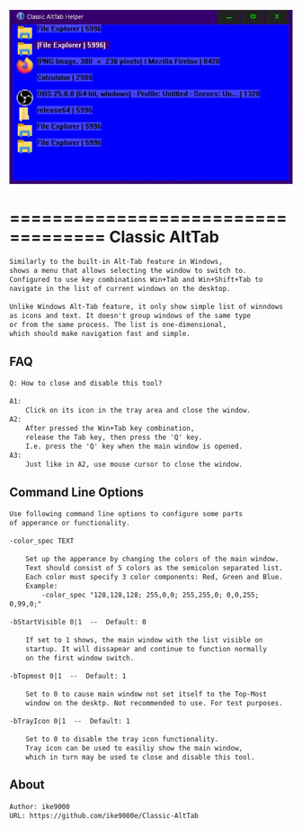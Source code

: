 ﻿![preview_a](https://raw.githubusercontent.com/ike9000e/Classic-AltTab/main/preview_anim_01_outpv_7s.gif "a preview")

===================================
Classic AltTab
===================================

	Similarly to the built-in Alt-Tab feature in Windows,
	shows a menu that allows selecting the window to switch to.
	Configured to use key combinations Win+Tab and Win+Shift+Tab to
	navigate in the list of current windows on the desktop.
	
	Unlike Windows Alt-Tab feature, it only show simple list of winndows
	as icons and text. It doesn't group windows of the same type
	or from the same process. The list is one-dimensional, 
	which should make navigation fast and simple.


FAQ
------------

	Q: How to close and disable this tool?
	
	A1:
		Click on its icon in the tray area and close the window.
	A2:
		After pressed the Win+Tab key combination,
		release the Tab key, then press the 'Q' key.
		I.e. press the 'Q' key when the main window is opened.
	A3:
		Just like in A2, use mouse cursor to close the window.


Command Line Options
-------------------------

	Use following command line options to configure some parts 
	of apperance or functionality.
	
	-color_spec TEXT
	
		Set up the apperance by changing the colors of the main window.
		Text should consist of 5 colors as the semicolon separated list.
		Each color must specify 3 color components: Red, Green and Blue.
		Example:
			-color_spec "128,128,128; 255,0,0; 255,255,0; 0,0,255; 0,99,0;"
	
	-bStartVisible 0|1  --  Default: 0
	
		If set to 1 shows, the main window with the list visible on 
		startup. It will dissapear and continue to function normally 
		on the first window switch.
		
	-bTopmost 0|1  --  Default: 1
	
		Set to 0 to cause main window not set itself to the Top-Most
		window on the desktp. Not recommended to use. For test purposes.
	
	-bTrayIcon 0|1  --  Default: 1
		
		Set to 0 to disable the tray icon functionality.
		Tray icon can be used to easiliy show the main window,
		which in turn may be used to close and disable this tool.


About
-----------------
	Author: ike9000
	URL: https://github.com/ike9000e/Classic-AltTab

